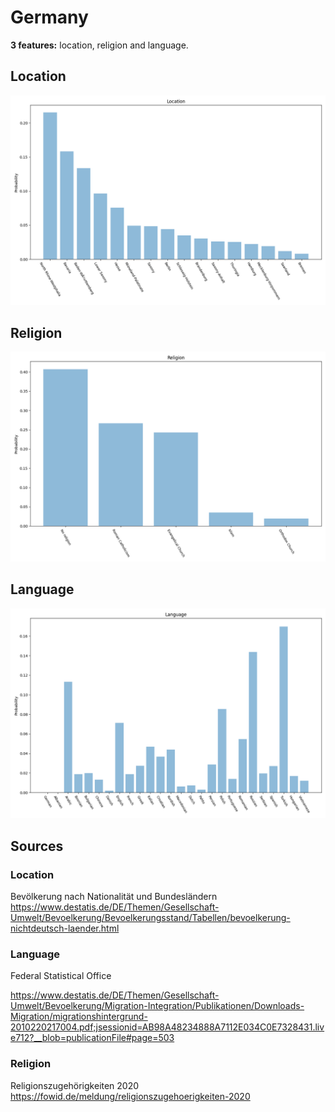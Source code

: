 # Germany
**3 features:** location, religion and language.

## Location

![Location](img/location.png)

## Religion

![Religion](img/religion.png)

## Language

![Language](img/language.png)

## Sources

### Location

Bevölkerung nach Nationalität und Bundesländern https://www.destatis.de/DE/Themen/Gesellschaft-Umwelt/Bevoelkerung/Bevoelkerungsstand/Tabellen/bevoelkerung-nichtdeutsch-laender.html

### Language

Federal Statistical Office

https://www.destatis.de/DE/Themen/Gesellschaft-Umwelt/Bevoelkerung/Migration-Integration/Publikationen/Downloads-Migration/migrationshintergrund-2010220217004.pdf;jsessionid=AB98A48234888A7112E034C0E7328431.live712?__blob=publicationFile#page=503

### Religion

Religionszugehörigkeiten 2020 https://fowid.de/meldung/religionszugehoerigkeiten-2020